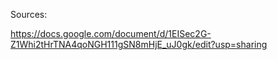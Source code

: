 Sources:

https://docs.google.com/document/d/1EISec2G-Z1Whi2tHrTNA4qoNGH111gSN8mHjE_uJ0gk/edit?usp=sharing
